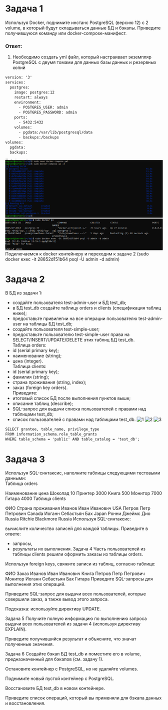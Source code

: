 # Задача 1
Используя Docker, поднимите инстанс PostgreSQL (версию 12) c 2 volume, в который будут складываться данные БД и бэкапы.
Приведите получившуюся команду или docker-compose-манифест.
### Ответ:
1. Необходимо создать yml файл, который настраивает экземпляр PostgreSQL с двумя томами для данных базы данных и резервных копий
```
version: '3'
services:
  postgres:
    image: postgres:12
    restart: always
    environment: 
      - POSTGRES_USER: admin
      - POSTGRES_PASSWORD: admin
    ports:
      - 5432:5432
    volumes:
      - pgdata:/var/lib/postgresql/data
      - backups:/backups
volumes:
  pgdata:
  backups:
```
![ps](https://github.com/EVolgina/devop27-sql/blob/main/pssql.PNG)
![zap](https://github.com/EVolgina/devop27-sql/blob/main/docker%20ps.PNG)
Подключаемся к docker контейнеру и переходим к задаче 2 (sudo docker exec -it 28852d151b64 psql -U admin -d admin)

# Задача 2
В БД из задачи 1:
- создайте пользователя test-admin-user и БД test_db; 
- в БД test_db создайте таблицу orders и clients (спeцификация таблиц ниже);
- предоставьте привилегии на все операции пользователю test-admin-user на таблицы БД test_db;
- создайте пользователя test-simple-user;
- предоставьте пользователю test-simple-user права на SELECT/INSERT/UPDATE/DELETE этих таблиц БД test_db.\
Таблица orders:
- id (serial primary key);
- наименование (string);
- цена (integer).\
Таблица clients:
- id (serial primary key);
- фамилия (string);
- страна проживания (string, index);
- заказ (foreign key orders).\
Приведите:
- итоговый список БД после выполнения пунктов выше;
- описание таблиц (describe);
- SQL-запрос для выдачи списка пользователей с правами над таблицами test_db;
- список пользователей с правами над таблицами test_db.
![1]()
![2]()
![3]()
```
SELECT grantee, table_name, privilege_type
FROM information_schema.role_table_grants
WHERE table_schema = 'public' AND table_catalog = 'test_db';
```
# Задача 3
Используя SQL-синтаксис, наполните таблицы следующими тестовыми данными:\
Таблица orders

Наименование	цена
Шоколад	10
Принтер	3000
Книга	500
Монитор	7000
Гитара	4000
Таблица clients

ФИО	Страна проживания
Иванов Иван Иванович	USA
Петров Петр Петрович	Canada
Иоганн Себастьян Бах	Japan
Ронни Джеймс Дио	Russia
Ritchie Blackmore	Russia
Используя SQL-синтаксис:

вычислите количество записей для каждой таблицы.
Приведите в ответе:

- запросы,
- результаты их выполнения.
Задача 4
Часть пользователей из таблицы clients решили оформить заказы из таблицы orders.

Используя foreign keys, свяжите записи из таблиц, согласно таблице:

ФИО	Заказ
Иванов Иван Иванович	Книга
Петров Петр Петрович	Монитор
Иоганн Себастьян Бах	Гитара
Приведите SQL-запросы для выполнения этих операций.

Приведите SQL-запрос для выдачи всех пользователей, которые совершили заказ, а также вывод этого запроса.

Подсказка: используйте директиву UPDATE.

Задача 5
Получите полную информацию по выполнению запроса выдачи всех пользователей из задачи 4 (используя директиву EXPLAIN).

Приведите получившийся результат и объясните, что значат полученные значения.

Задача 6
Создайте бэкап БД test_db и поместите его в volume, предназначенный для бэкапов (см. задачу 1).

Остановите контейнер с PostgreSQL, но не удаляйте volumes.

Поднимите новый пустой контейнер с PostgreSQL.

Восстановите БД test_db в новом контейнере.

Приведите список операций, который вы применяли для бэкапа данных и восстановления.
